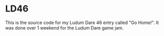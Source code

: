 # LD46
This is the source code for my Ludum Dare 46 entry called "Go Home!".
It was done over 1 weekend for the Ludum Dare game jam.
